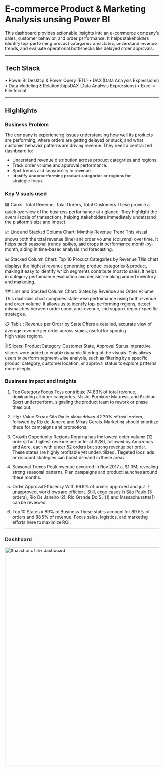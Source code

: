 # E-commerce Product & Marketing Analysis unsing Power BI
This dashboard provides actionable insights into an e-commerce company’s sales, customer behavior, and order performance. It helps stakeholders identify top-performing product categories and states, understand revenue trends, and evaluate operational bottlenecks like delayed order approvals.

---

## Tech Stack
  • Power BI Desktop & Power Query (ETL)
  • DAX (Data Analysis Expressions)
  • Data Modeling & RelationshipsDAX (Data Analysis Expressions)
  • Excel
  • File format

 ---

 ## Highlights
 ### Business Problem
 The company is experiencing issues understanding how well its products are performing, where orders are getting delayed or stuck, and what customer behavior patterns are driving revenue.
 They need a centralized dashboard to:
 * Understand revenue distribution across product categories and regions.
 * Track order volume and approval performance.
 * Spot trends and seasonality in revenue.
 * Identify underperforming product categories or regions for strategic focus.



 ### Key Visuals used
🟦 Cards: Total Revenue, Total Orders, Total Customers
These provide a quick overview of the business performance at a glance. They highlight the overall scale of transactions, helping stakeholders immediately understand the platform’s size and impact.

📈 Line and Stacked Column Chart: Monthly Revenue Trend
This visual shows both the total revenue (line) and order volume (columns) over time. It helps track seasonal trends, spikes, and drops in performance month-by-month, aiding in time-based analysis and forecasting.

📊 Stacked Column Chart: Top 10 Product Categories by Revenue
This chart displays the highest revenue generating product categories & product, making it easy to identify which segments contribute most to sales. It helps in category performance evaluation and decision-making around inventory and marketing.

🗺 Line and Stacked Column Chart: States by Revenue and Order Volume
This dual-axis chart compares state-wise performance using both revenue and order volume. It allows us to identify top-performing regions, detect mismatches between order count and revenue, and support region-specific strategies.

📋 Table : Revenue per Order by State
Offers a detailed, accurate view of average revenue per order across states, useful for spotting high value regions.

🎚 Slicers: Product Category, Customer State, Approval Status
Interactive slicers were added to enable dynamic filtering of the visuals. This allows users to perform segment-wise analysis, such as filtering by a specific product category, customer location, or approval status to explore patterns more deeply.



### Business Impact and Insights
1. Top Category Focus
Toys contribute 74.83% of total revenue, dominating all other categories. Music, Furniture Mattress, and Fashion Sport underperform, signaling the product team to rework or phase them out.

2. High Value States
São Paulo alone drives 42.29% of total orders, followed by Rio de Janeiro and Minas Gerais. Marketing should prioritize these for campaigns and promotions.

3. Growth Opportunity Regions
Roraima has the lowest order volume (12 orders) but highest revenue per order at $280, followed by Amazonas and Acre, each with under 52 orders but strong revenue per order.
These states are highly profitable yet underutilized. Targeted local ads or discount strategies can boost demand in these areas.

4. Seasonal Trends
Peak revenue occurred in Nov 2017 at $1.3M, revealing strong seasonal patterns. Plan campaigns and product launches around these months.

5. Order Approval Efficiency
With 99.9% of orders approved and just 7 unapproved, workflows are efficient. Still, edge cases in São Paulo (3 orders), Rio De Janeiro (2), Rio Grande Do Sul(1) and Massachusetts(1) can be reviewed.

6. Top 10 States = 89% of Business
These states account for 89.5% of orders and 88.5% of revenue. Focus sales, logistics, and marketing efforts here to maximize ROI.

---

### Dashboard
<img width="1274" height="713" alt="Snapshot of the dashboard" src="https://github.com/user-attachments/assets/8878bc8f-5d66-4df7-a7db-b9adafafe8eb" />



